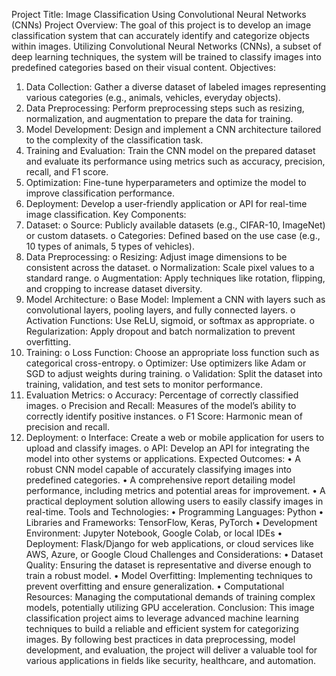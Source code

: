Project Title: Image Classification Using Convolutional Neural Networks (CNNs)
Project Overview:
The goal of this project is to develop an image classification system that can accurately identify and categorize objects within images. Utilizing Convolutional Neural Networks (CNNs), a subset of deep learning techniques, the system will be trained to classify images into predefined categories based on their visual content.
Objectives:
1.	Data Collection: Gather a diverse dataset of labeled images representing various categories (e.g., animals, vehicles, everyday objects).
2.	Data Preprocessing: Perform preprocessing steps such as resizing, normalization, and augmentation to prepare the data for training.
3.	Model Development: Design and implement a CNN architecture tailored to the complexity of the classification task.
4.	Training and Evaluation: Train the CNN model on the prepared dataset and evaluate its performance using metrics such as accuracy, precision, recall, and F1 score.
5.	Optimization: Fine-tune hyperparameters and optimize the model to improve classification performance.
6.	Deployment: Develop a user-friendly application or API for real-time image classification.
Key Components:
1.	Dataset:
o	Source: Publicly available datasets (e.g., CIFAR-10, ImageNet) or custom datasets.
o	Categories: Defined based on the use case (e.g., 10 types of animals, 5 types of vehicles).
2.	Data Preprocessing:
o	Resizing: Adjust image dimensions to be consistent across the dataset.
o	Normalization: Scale pixel values to a standard range.
o	Augmentation: Apply techniques like rotation, flipping, and cropping to increase dataset diversity.
3.	Model Architecture:
o	Base Model: Implement a CNN with layers such as convolutional layers, pooling layers, and fully connected layers.
o	Activation Functions: Use ReLU, sigmoid, or softmax as appropriate.
o	Regularization: Apply dropout and batch normalization to prevent overfitting.
4.	Training:
o	Loss Function: Choose an appropriate loss function such as categorical cross-entropy.
o	Optimizer: Use optimizers like Adam or SGD to adjust weights during training.
o	Validation: Split the dataset into training, validation, and test sets to monitor performance.
5.	Evaluation Metrics:
o	Accuracy: Percentage of correctly classified images.
o	Precision and Recall: Measures of the model’s ability to correctly identify positive instances.
o	F1 Score: Harmonic mean of precision and recall.
6.	Deployment:
o	Interface: Create a web or mobile application for users to upload and classify images.
o	API: Develop an API for integrating the model into other systems or applications.
Expected Outcomes:
•	A robust CNN model capable of accurately classifying images into predefined categories.
•	A comprehensive report detailing model performance, including metrics and potential areas for improvement.
•	A practical deployment solution allowing users to easily classify images in real-time.
Tools and Technologies:
•	Programming Languages: Python
•	Libraries and Frameworks: TensorFlow, Keras, PyTorch
•	Development Environment: Jupyter Notebook, Google Colab, or local IDEs
•	Deployment: Flask/Django for web applications, or cloud services like AWS, Azure, or Google Cloud
Challenges and Considerations:
•	Dataset Quality: Ensuring the dataset is representative and diverse enough to train a robust model.
•	Model Overfitting: Implementing techniques to prevent overfitting and ensure generalization.
•	Computational Resources: Managing the computational demands of training complex models, potentially utilizing GPU acceleration.
Conclusion:
This image classification project aims to leverage advanced machine learning techniques to build a reliable and efficient system for categorizing images. By following best practices in data preprocessing, model development, and evaluation, the project will deliver a valuable tool for various applications in fields like security, healthcare, and automation.

